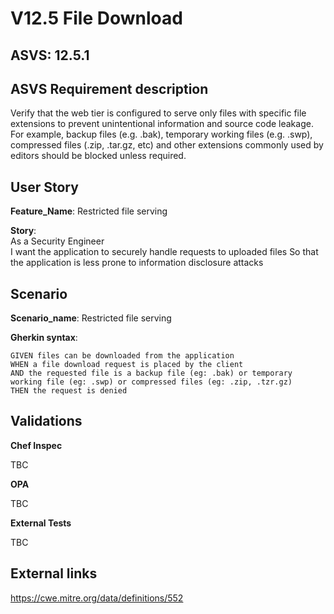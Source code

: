 # V12.5 File Download

## ASVS: 12.5.1

## ASVS Requirement description

Verify that the web tier is configured to serve only files with specific file
extensions to prevent unintentional information and source code leakage.
For example, backup files (e.g. .bak), temporary working files (e.g. .swp),
compressed files (.zip, .tar.gz, etc) and other extensions commonly used by
editors should be blocked unless required.

## User Story

**Feature_Name**: Restricted file serving

**Story**:\
As a Security Engineer\
I want the application to securely handle requests to uploaded files
So that the application is less prone to information disclosure attacks

## Scenario

**Scenario_name**: Restricted file serving

**Gherkin syntax**:

```gherkin
GIVEN files can be downloaded from the application
WHEN a file download request is placed by the client
AND the requested file is a backup file (eg: .bak) or temporary working file (eg: .swp) or compressed files (eg: .zip, .tzr.gz)
THEN the request is denied
```

## Validations

**Chef Inspec**

TBC

**OPA**

TBC

**External Tests**

TBC

## External links

<https://cwe.mitre.org/data/definitions/552>
